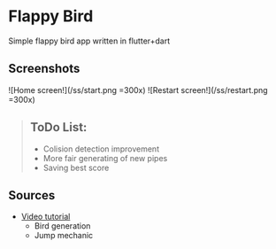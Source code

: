 # Flappy Bird

Simple flappy bird app written in flutter+dart

## Screenshots
![Home screen!](/ss/start.png =300x)
![Restart screen!](/ss/restart.png =300x)

>## ToDo List:
>- Colision detection improvement
>- More fair generating of new pipes
>- Saving best score

## Sources
- [Video tutorial](https://www.youtube.com/watch?v=vgmVPpFP0fI)
  - Bird generation
  - Jump mechanic
